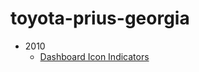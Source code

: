 # toyota-prius-georgia

+ 2010
  - [Dashboard Icon Indicators](https://www.toyota.com/owners/resources/dashboard-indicators/prius/2010?garagePrefVehicle=0&garageModelName=Prius&garageYearValue=2010&addToVehicleList=false&remRecentVehicle=false)
